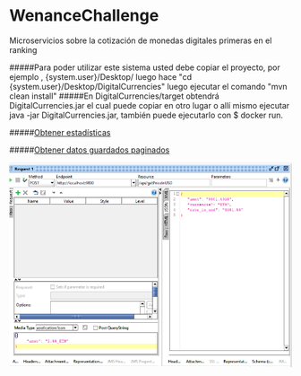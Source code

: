 # WenanceChallenge
Microservicios sobre la cotización de monedas digitales primeras en el ranking

#####Para poder utilizar este sistema usted debe copiar el proyecto, por ejemplo , {system.user}/Desktop/ luego hace "cd  {system.user}/Desktop/DigitalCurrencies" luego ejecutar el comando "mvn clean install" 
#####En DigitalCurrencies/target obtendrá DigitalCurrencies.jar el cual puede copiar en otro lugar o allí mismo ejecutar java -jar DigitalCurrencies.jar, también puede ejecutarlo con $ docker run.

#####[Obtener estadísticas](http://localhost:9800/api/getStatistics/01-09-2021.10:46:40/to/07-09-2021.18:48:40/BTC)

#####[Obtener datos guardados paginados](http://localhost:9800/api/getPrices/10?currencie=ETH&from=03-09-2021.00:26:00&to=06-09-2021.15:00:00)

![Alt text](src/main/resources/postConvertToUsd.PNG?raw=true "Optional Title")
